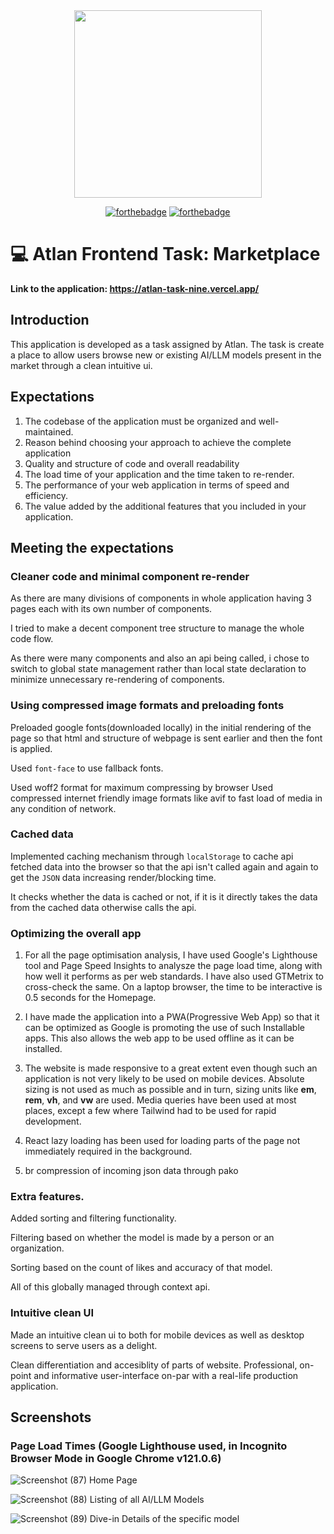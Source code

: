 <div align="center">
  
<img src = "https://socialify.git.ci/harshblip/atlan-task/image?font=Raleway&language=1&name=1&owner=1&pattern=Plus&stargazers=1&theme=Dark" height="300" />
</div>

<div align="center">
 
  [![forthebadge](https://forthebadge.com/images/badges/made-with-javascript.svg)](https://github.com/kothariji/SyntaxMeets) [![forthebadge](https://forthebadge.com/images/badges/built-with-love.svg)](https://github.com/kothariji/SyntaxMeets)

</div>

# 💻 Atlan Frontend Task: Marketplace
<strong> Link to the application: https://atlan-task-nine.vercel.app/ </strong>
<br>


## Introduction 
This application is developed as a task assigned by Atlan. The task is create a place to allow users browse new or existing AI/LLM models present in the market through a clean intuitive ui.

## Expectations
1. The codebase of the application must be organized and well-maintained.
2. Reason behind choosing your approach to achieve the complete application
3. Quality and structure of code and overall readability
4. The load time of your application and the time taken to re-render.
5. The performance of your web application in terms of speed and efficiency.
6. The value added by the additional features that you included in your application.

## Meeting the expectations

### Cleaner code and minimal component re-render
As there are many divisions of components in whole application having 3 pages each with its own number of components. 

I tried to make a decent component tree structure to manage the whole code flow. 

As there were many components and also an api being called, i chose to switch to global state management rather than local state declaration to minimize unnecessary re-rendering of components.

### Using compressed image formats and preloading fonts
Preloaded google fonts(downloaded locally) in the initial rendering of the page so that html and structure of webpage is sent earlier and then the font is applied. 

Used ```font-face``` to use fallback fonts. 

Used woff2 format for maximum compressing by browser Used compressed internet friendly image formats like avif to fast load of media in any condition of network.

### Cached data
Implemented caching mechanism through ```localStorage``` to cache api fetched data into the browser so that the api isn't called again and again to get the ```JSON``` data increasing render/blocking time. 

It checks whether the data is cached or not, if it is it directly takes the data from the cached data otherwise calls the api.

### Optimizing the overall app
1. For all the page optimisation analysis, I have used Google's Lighthouse tool and Page Speed Insights to analysze the page load time, along with how well it performs as per web standards. I have also used GTMetrix to cross-check the same. On a laptop browser, the time to be interactive is 0.5 seconds for the Homepage.

2. I have made the application into a PWA(Progressive Web App) so that it can be optimized as Google is promoting the use of such Installable apps. This also allows the web app to be used offline as it can be installed.

3. The website is made responsive to a great extent even though such an application is not very likely to be used on mobile devices. Absolute sizing is not used as much as possible and in turn, sizing units like **em**, **rem**, **vh**, and **vw** are used. Media queries have been used at most places, except a few where Tailwind had to be used for rapid development.

4. React lazy loading has been used for loading parts of the page not immediately required in the background.

5. br compression of incoming json data through pako

### Extra features.
Added sorting and filtering functionality.

Filtering based on whether the model is made by a person or an organization.

Sorting based on the count of likes and accuracy of that model.

All of this globally managed through context api.

### Intuitive clean UI
Made an intuitive clean ui to both for mobile devices as well as desktop screens to serve users as a delight.

Clean differentiation and accesiblity of parts of website. Professional, on-point and informative user-interface on-par with a real-life production application.

## Screenshots
### Page Load Times (Google Lighthouse used, in Incognito Browser Mode in Google Chrome v121.0.6)
![Screenshot (87)](https://github.com/harshblip/atlan-task/assets/70385803/a801d392-09fa-4bc2-b7e7-73ba5d2acc7e)
Home Page

![Screenshot (88)](https://github.com/harshblip/atlan-task/assets/70385803/4985c85f-69d4-4bba-8961-ff8356cf60ff)
Listing of all AI/LLM Models

![Screenshot (89)](https://github.com/harshblip/atlan-task/assets/70385803/556d1e09-755b-455c-9c74-dab7fa50cf71)
Dive-in Details of the specific model





